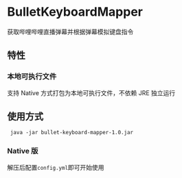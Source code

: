 # BulletKeyboardMapper
获取哔哩哔哩直播弹幕并根据弹幕模拟键盘指令

## 特性

### 本地可执行文件
支持 Native 方式打包为本地可执行文件，不依赖 JRE 独立运行

## 使用方式

``` shell
 java -jar bullet-keyboard-mapper-1.0.jar
```
### Native 版
解压后配置`config.yml`即可开始使用
